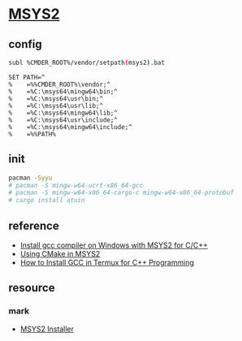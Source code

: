 # [MSYS2](https://www.msys2.org/)

## config

```sh
subl %CMDER_ROOT%/vendor/setpath(msys2).bat
```

```batch
SET PATH=^
%    =%%CMDER_ROOT%\vendor;^
%    =%C:\msys64\mingw64\bin;^
%    =%C:\msys64\usr\bin;^
%    =%C:\msys64\usr\lib;^
%    =%C:\msys64\mingw64\lib;^
%    =%C:\msys64\usr\include;^
%    =%C:\msys64\mingw64\include;^
%    =%%PATH%
```

## init

```sh
pacman -Syyu
# pacman -S mingw-w64-ucrt-x86_64-gcc
# pacman -S mingw-w64-x86_64-cargo-c mingw-w64-x86_64-protobuf
# cargo install atuin
```

## reference

- [Install gcc compiler on Windows with MSYS2 for C/C++](https://www.devdungeon.com/content/install-gcc-compiler-windows-msys2-cc)
- [Using CMake in MSYS2](https://www.msys2.org/docs/cmake/)
- [How to Install GCC in Termux for C++ Programming](https://www.samgalope.dev/2024/09/03/how-to-install-gcc-in-termux-for-c-programming/)

## resource

### mark

- [MSYS2 Installer](https://github.com/msys2/msys2-installer)
